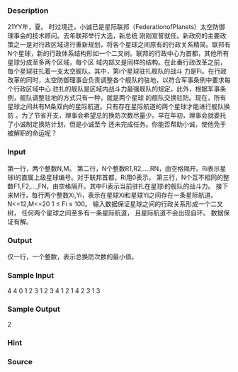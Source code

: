 
### Description
21YY年，夏。
时过境迁，小诚已是星际联邦（FederationofPlanets）太空防御理事会的技术顾问。去年联邦举行大选，新总统
刚刚宣誓就任。新政府的主要政策之一是对行政区域进行重新规划，将各个星球之间原有的行政关系精简。联邦有
N个星球，新的行政体系结构形如一个二叉树。联邦的行政中心为首都，其他所有星球分成至多两个区域，每个区
域内部又是同样的结构。在此番行政改革之前，每个星球驻扎着一支太空舰队。其中，第i个星球驻扎舰队的战斗
力是Fi。在行政改革的同时，太空防御理事会负责调整各个舰队的驻地，以符合军事条例中要求每个行政区域中心
驻扎的舰队是区域内战斗力最强舰队的规定。此外，根据军事条例，舰队调整驻地的方式只有一种，就是两个星球
的舰队交换驻防。现在，所有星球之间共有M条双向的星际航道。只有存在星际航道的两个星球才能进行舰队换防
。为了节省开支，理事会希望总的换防次数尽量少。早在年初，理事会就委托了小诚制定换防计划，但是小诚至今
还未完成任务。你能否帮助小诚，使他免于被解职的命运呢？
### Input
第一行，两个整数N,M。
第二行，N个整数R1,R2,…,RN，由空格隔开。Ri表示星球i的直属上级星球编号。对于联邦首都，Ri用0表示。
第三行，N个互不相同的整数F1,F2,…,FN，由空格隔开。其中Fi表示当前驻扎在星球i的舰队的战斗力。
接下来M行，每行两个整数Xi,Yi，表示在星球Xi和星球Yi之间存在一条星际航道。
N<=12,M<=20
1 ≤ Fi ≤ 100。 输入数据保证星球之间的行政关系形成一个二叉
树， 任何两个星球之间至多有一条星际航道， 且星际航道不会出现自环。 数据保证有解。
### Output
仅一行，一个整数，表示总换防次数的最小值。
### Sample Input
4 4
0 1 2 3
1 2 3 4
1 2
1 4
2 3
1 3

### Sample Output
2
### Hint

### Source
